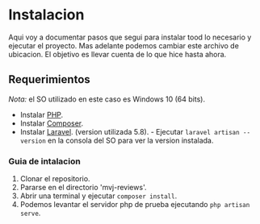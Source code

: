 # Instalacion

Aqui voy a documentar pasos que segui para instalar tood lo necesario y ejecutar el proyecto.
Mas adelante podemos cambiar este archivo de ubicacion. El objetivo es llevar cuenta de lo que hice hasta ahora.

## Requerimientos

*Nota:* el SO utilizado en este caso es Windows 10 (64 bits).

- Instalar [PHP](https://www.php.net/).
- Instalar [Composer](https://getcomposer.org/).
- Instalar [Laravel](https://laravel.com/). (version utilizada 5.8).
        - Ejecutar `laravel artisan --version` en la consola del SO para ver la version instalada.

### Guia de intalacion

1. Clonar el repositorio.
1. Pararse en el directorio 'mvj-reviews'.
1. Abrir una terminal y ejecutar `composer install`.
1. Podemos levantar el servidor php de prueba ejecutando `php artisan serve`.
